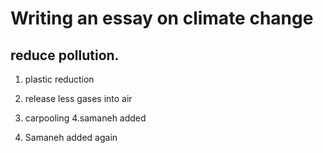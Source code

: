 # Writing an essay on climate change

## reduce pollution.

1.  plastic reduction
2. release less gases into air
3. carpooling
4.samaneh added 

5. Samaneh added again

